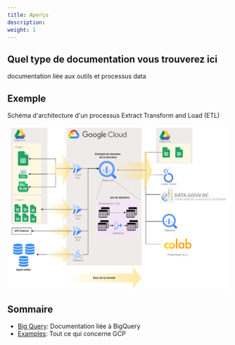 ```yaml
---
title: Aperçu
description: 
weight: 1
---
```




## Quel type de documentation vous trouverez ici

documentation liée aux outils et processus data  

## Exemple
Schéma d'architecture d'un processus Extract Transform and Load (ETL)

![Image alt](diag_arch_hl.png)

## Sommaire


* [Big Query](/docs/BigQuery/): Documentation liée à BigQuery
* [Examples](/docs/GCP/): Tout ce qui concerne GCP

